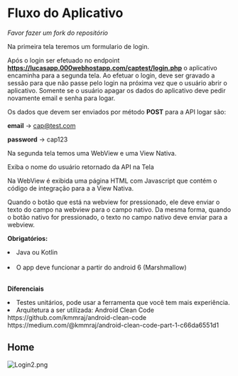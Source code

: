 # Fluxo do Aplicativo
<i>Favor fazer um fork do repositório</i>

Na primeira tela teremos um formulario de login.

Após o login ser efetuado no endpoint **https://lucasapp.000webhostapp.com/captest/login.php** o aplicativo encaminha para a segunda tela.
Ao efetuar o login, deve ser gravado a sessão para que não passe pelo login na próxima vez que o usuário abrir o aplicativo. Somente se o usuário apagar os dados do aplicativo deve pedir novamente email e senha para logar.

Os dados que devem ser enviados por método <b>POST</b> para a API logar são:

<b>email</b> -> cap@test.com

<b>password</b> -> cap123

Na segunda tela temos uma WebView e uma View Nativa.

Exiba o nome do usuário retornado da API na Tela

Na WebView é exibida uma página HTML com Javascript que contém o código de integração para a a View Nativa.

Quando o botão que está na webview for pressionado, ele deve enviar o texto do campo na webview para o campo nativo.
Da mesma forma, quando o botão nativo for pressionado, o texto no campo nativo deve enviar para a webview.

<b>Obrigatórios:</b><br>
<li>Java ou Kotlin</li><br>
<li>O app deve funcionar a partir do android 6 (Marshmallow)</li><br>

<b>Diferenciais</b>

<li>Testes unitários, pode usar a ferramenta que você tem mais experiência.</li>

<li>Arquitetura a ser utilizada: Android Clean Code <br>
https://github.com/kmmraj/android-clean-code<br>
https://medium.com/@kmmraj/android-clean-code-part-1-c66da6551d1
</li>

## Home

![Login2.png](https://lucasapp.000webhostapp.com/captest/celular.jpg)
